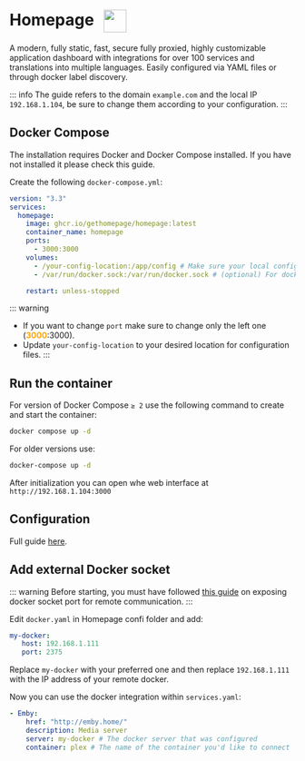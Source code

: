# Homepage <img src="/homepage-icon.png" width="40" height="40" style="display:inline-block; vertical-align: middle; margin-left:10px;">


A modern, fully static, fast, secure fully proxied, highly customizable application dashboard with integrations for over 100 services and translations into multiple languages. Easily configured via YAML files or through docker label discovery. 

::: info
The guide refers to the domain <code>example.com</code> and the local IP <code>192.168.1.104</code>, be sure to change them according to your configuration.
:::

## Docker Compose
The installation requires Docker and Docker Compose installed. If you have not installed it please check this guide.

Create the following <code>docker-compose.yml</code>:
```yml
version: "3.3"
services:
  homepage:
    image: ghcr.io/gethomepage/homepage:latest
    container_name: homepage
    ports:
      - 3000:3000
    volumes:
      - /your-config-location:/app/config # Make sure your local config directory exists
      - /var/run/docker.sock:/var/run/docker.sock # (optional) For docker

    restart: unless-stopped
```

::: warning
* If you want to change <code>port</code> make sure to change only the left one (<span style="color:orange"><strong>3000</strong></span>:3000).
* Update <code>your-config-location</code> to your desired location for configuration files.
:::

## Run the container
For version of Docker Compose <code>≥ 2</code> use the following command to create and start the container:
```bash
docker compose up -d
```
For older versions use:
```bash
docker-compose up -d
```

After initialization you can open whe web interface at <code>ht<span>tp://</span>192.168.1.104:3000</code>

## Configuration
Full guide <a href="https://gethomepage.dev" target="_blank" rel="noreferrer">here</a>.

## Add external Docker socket
::: warning
Before starting, you must have followed [this guide](../extra-configuration.md#enable-tcp-port-2375-for-external-connection-to-docker) on exposing docker socket port for remote communication.
:::

Edit <code>docker.yaml</code> in Homepage confi folder and add:
```yaml
my-docker:
   host: 192.168.1.111
   port: 2375
```
Replace <code>my-docker</code> with your preferred one and then replace <code>192.168.1.111</code> with the IP address of your remote docker.

Now you can use the docker integration within <code>services.yaml</code>:
```yaml
- Emby:
    href: "http://emby.home/"
    description: Media server
    server: my-docker # The docker server that was configured
    container: plex # The name of the container you'd like to connect
```